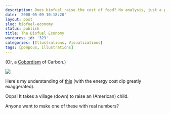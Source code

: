 ```yaml
---
description: Does biofuel raise the cost of food? No analysis, just a picture.
date: '2008-05-09 10:18:20'
layout: post
slug: biofuel-economy
status: publish
title: The Biofuel Economy
wordpress_id: '323'
categories: [Illustrations, Visualizations]
tags: [pompous, illustrations]
---
```


(Or, a [Cobordism](http://en.wikipedia.org/wiki/Cobordism) of Carbon.)

![](/images/2008/biofuel-economy.png)

Here's my understanding of [this](http://en.wikipedia.org/wiki/Food_vs_fuel#Impact_on_poor_countries) (with the energy cost dip greatly exaggerated).

Oops!  It takes a village (down) to raise an (American) child.

Anyone want to make one of these with real numbers?
